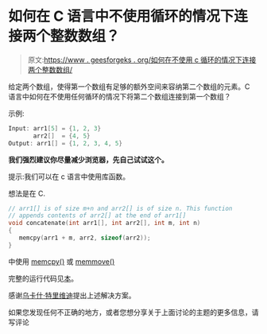 # 如何在 C 语言中不使用循环的情况下连接两个整数数组？

> 原文:[https://www . geesforgeks . org/如何在不使用 c 循环的情况下连接两个整数数组/](https://www.geeksforgeeks.org/how-to-concatenate-two-integer-arrays-without-using-loop-in-c/)

给定两个数组，使得第一个数组有足够的额外空间来容纳第二个数组的元素。C 语言中如何在不使用任何循环的情况下将第二个数组连接到第一个数组？

示例:

```cpp
Input: arr1[5] = {1, 2, 3}
       arr2[]  = {4, 5}
Output: arr1[] = {1, 2, 3, 4, 5}

```

**我们强烈建议你尽量减少浏览器，先自己试试这个。**

提示:我们可以在 c 语言中使用库函数。

想法是在 C.

```cpp
// arr1[] is of size m+n and arr2[] is of size n. This function
// appends contents of arr2[] at the end of arr1[]
void concatenate(int arr1[], int arr2[], int m, int n)
{
   memcpy(arr1 + m, arr2, sizeof(arr2)); 
}
```

中使用 [memcpy()](http://geeksquiz.com/memcpy-in-cc/) 或 [memmove()](http://geeksquiz.com/memmove-in-cc/)

完整的运行代码见[本](https://ide.geeksforgeeks.org/Kmuk8T)。

感谢[乌卡什·特里维迪](http://qa.geeksforgeeks.org/user/utkarsh111)提出上述解决方案。

如果您发现任何不正确的地方，或者您想分享关于上面讨论的主题的更多信息，请写评论